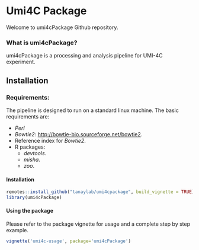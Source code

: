 # Umi4C Package #

Welcome to umi4cPackage Github repository.

### What is umi4cPackage? ###
umi4cPackage is a processing and analysis pipeline for UMI-4C experiment. 

## Installation
### Requirements:
The pipeline is designed to run on a standard linux machine. The basic requirements are: 

- _Perl_
- _Bowtie2_: <http://bowtie-bio.sourceforge.net/bowtie2>.
- Reference index for _Bowtie2_.
- R packages:
    * _devtools_.
    * _misha_.
    * _zoo_.


#### Installation

```r
remotes::install_github("tanaylab/umi4cpackage", build_vignette = TRUE)
library(umi4cPackage)
```

#### Using the package
Please refer to the package vignette for usage and a complete step by step example.

```r
vignette('umi4c-usage', package='umi4cPackage') 
```
